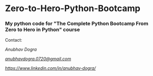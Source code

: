 # Zero-to-Hero-Python-Bootcamp

### My python code for "The Complete Python Bootcamp From Zero to Hero in Python" course


Contact:

*Anubhav Dogra*

*anubhavdogra.0720@gmail.com*

*https://www.linkedin.com/in/anubhav-dogra/*
